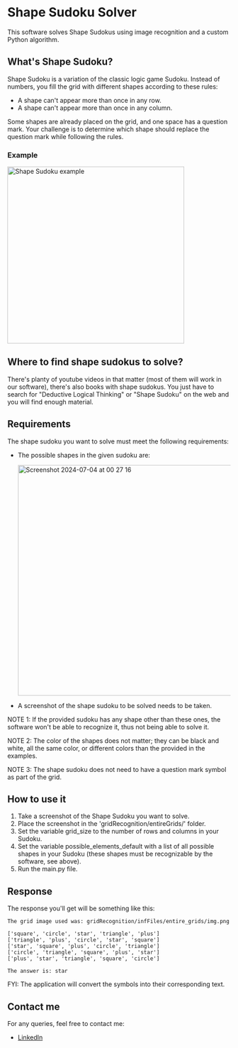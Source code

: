 # Shape Sudoku Solver

This software solves Shape Sudokus using image recognition and a custom Python algorithm.

## What's Shape Sudoku?

Shape Sudoku is a variation of the classic logic game Sudoku. Instead of numbers, you fill the grid with different shapes according to these rules:

- A shape can't appear more than once in any row.
- A shape can't appear more than once in any column.
  
Some shapes are already placed on the grid, and one space has a question mark. Your challenge is to determine which shape should replace the question mark while following the rules.

### Example
<img width="399" alt="Shape Sudoku example" src="https://github.com/o-Ian/deductive_logical_resolver/assets/49800676/8656b313-bef9-456d-9b5e-9ca7b5e92d3c">

## Where to find shape sudokus to solve?
There's planty of youtube videos in that matter (most of them will work in our software), there's also books with shape sudokus. You just have to search for "Deductive Logical Thinking" or  "Shape Sudoku" on the web and you will find enough material.

## Requirements

The shape sudoku you want to solve must meet the following requirements:

- The possible shapes in the given sudoku are:
  
  <img width="520" alt="Screenshot 2024-07-04 at 00 27 16" src="https://github.com/o-Ian/deductive_logical_resolver/assets/49800676/eac194d2-66de-4806-81d7-a45a8720674b">
  
- A screenshot of the shape sudoku to be solved needs to be taken.
  
NOTE 1: If the provided sudoku has any shape other than these ones, the software won't be able to recognize it, thus not being able to solve it.

NOTE 2: The color of the shapes does not matter; they can be black and white, all the same color, or different colors than the provided in the examples.

NOTE 3: The shape sudoku does not need to have a question mark symbol as part of the grid.

## How to use it
1. Take a screenshot of the Shape Sudoku you want to solve.
2. Place the screenshot in the 'gridRecognition/entireGrids/' folder.
3. Set the variable grid_size to the number of rows and columns in your Sudoku.
4. Set the variable possible_elements_default with a list of all possible shapes in your Sudoku (these shapes must be recognizable by the software, see above).
5. Run the main.py file.


## Response
The response you'll get will be something like this:

```
The grid image used was: gridRecognition/infFiles/entire_grids/img.png

['square', 'circle', 'star', 'triangle', 'plus']
['triangle', 'plus', 'circle', 'star', 'square']
['star', 'square', 'plus', 'circle', 'triangle']
['circle', 'triangle', 'square', 'plus', 'star']
['plus', 'star', 'triangle', 'square', 'circle']

The answer is: star
```
FYI: The application will convert the symbols into their corresponding text.


## Contact me

For any queries, feel free to contact me:

- [LinkedIn](https://choosealicense.com/licenses/mit/)

